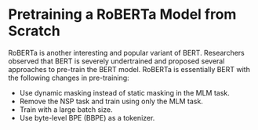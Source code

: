 # Pretraining a RoBERTa Model from Scratch

RoBERTa is another interesting and popular variant of BERT. Researchers observed that BERT is severely undertrained and proposed several approaches to pre-train the BERT model. RoBERTa is essentially BERT with the following changes in pre-training:
- Use dynamic masking instead of static masking in the MLM task.
- Remove the NSP task and train using only the MLM task.
- Train with a large batch size.
- Use byte-level BPE (BBPE) as a tokenizer.
